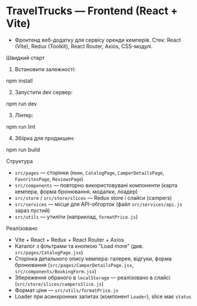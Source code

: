 # TravelTrucks — Frontend (React + Vite)

- Фронтенд веб-додатку для сервісу оренди кемперів. Стек: React (Vite), Redux (Toolkit), React Router, Axios, CSS-модулі.

Швидкий старт
1. Встановити залежності:

npm install

2. Запустити dev сервер:

npm run dev

3. Лінтер:

npm run lint


4. Збіірка для продакшен:

npm run build


Структура
- `src/pages` — сторінки (`Home`, `CatalogPage`, `CamperDetailsPage`, `FavoritesPage`, `ReviewsPage`)
- `src/components` — повторно використовувані компоненти (карта кемпера, форма бронювання, модалки, лоадер)
- `src/store` / `src/store/slices` — Redux store і слайси (campers)
- `src/services` — місце для API-обгорток (файл `src/services/api.js` зараз пустий)
- `src/utils` — утиліти (наприклад, `formatPrice.js`)

Реалізовано
- Vite + React + Redux + React Router + Axios 
- Каталог з фільтрами та кнопкою "Load more"  (див. `src/pages/CatalogPage.jsx`)
- Сторінка детального опису кемпера: галерея, відгуки, форма бронювання (`src/pages/CamperDetailsPage.jsx`, `src/components/BookingForm.jsx`)
- Збереження обраного в `localStorage` — реалізовано в слайсі (`src/store/slices/campersSlice.js`)
- Формат ціни — `src/utils/formatPrice.js`
- Loader при асинхронних запитах  (компонент `Loader`), slice має `status`

# 
